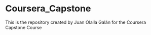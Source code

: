 # Coursera_Capstone
This is the repository created by Juan Olalla Galán for the Coursera Capstone Course
